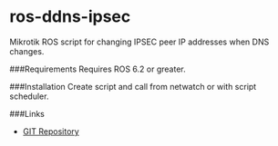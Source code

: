 ros-ddns-ipsec
==============

Mikrotik ROS script for changing IPSEC peer IP addresses when DNS changes.

###Requirements
Requires ROS 6.2 or greater.

###Installation
Create script and call from netwatch or with script scheduler.

###Links

* [GIT Repository](https://github.com/karrots/ros-ddns-ipsec)
